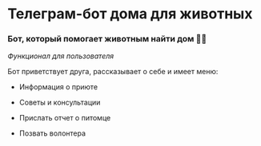# Телеграм-бот дома для животных #

### Бот, который помогает животным найти дом 🐶🐱 ###

*Функционал для пользователя*

Бот приветствует друга, рассказывает о себе и имеет меню:

- Информация о приюте

- Советы и консультации

- Прислать отчет о питомце

- Позвать волонтера
